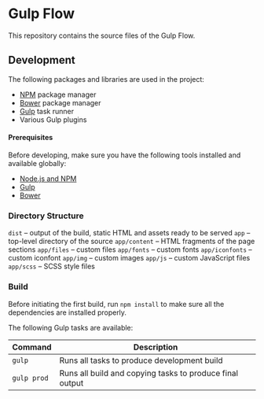 Gulp Flow
====================================

This repository contains the source files of the Gulp Flow.


## Development

The following packages and libraries are used in the project:

* [NPM](http://npmjs.com) package manager
* [Bower](http://bower.io) package manager
* [Gulp](http://gulpjs.com) task runner
* Various Gulp plugins


#### Prerequisites

Before developing, make sure you have the following tools installed and available globally:

* [Node.js and NPM](http://nodejs.org)
* [Gulp](http://gulpjs.com)
* [Bower](http://bower.io)


### Directory Structure

`dist` – output of the build, static HTML and assets ready to be served
`app` – top-level directory of the source
`app/content` – HTML fragments of the page sections
`app/files` – custom files
`app/fonts` – custom fonts
`app/iconfonts` – custom iconfont
`app/img` – custom images
`app/js` – custom JavaScript files
`app/scss` – SCSS style files

### Build

Before initiating the first build, run `npm install` to make sure all the dependencies are installed properly.

The following Gulp tasks are available:

| Command             | Description                                                 |
|---------------------|-------------------------------------------------------------|
| `gulp`              | Runs all tasks to produce development build                 |
| `gulp prod`         | Runs all build and copying tasks to produce final output    |